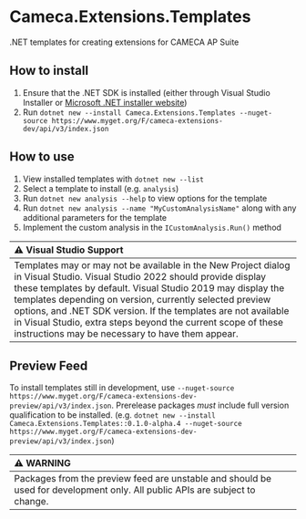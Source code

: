 # Cameca.Extensions.Templates

.NET templates for creating extensions for CAMECA AP Suite

## How to install
1. Ensure that the .NET SDK is installed (either through Visual Studio Installer or [Microsoft .NET installer website](https://dotnet.microsoft.com/en-us/download/dotnet))
2. Run `dotnet new --install Cameca.Extensions.Templates --nuget-source https://www.myget.org/F/cameca-extensions-dev/api/v3/index.json`

## How to use
1. View installed templates with `dotnet new --list`
2. Select a template to install (e.g. `analysis`)
3. Run `dotnet new analysis --help` to view options for the template
4. Run `dotnet new analysis --name "MyCustomAnalysisName"` along with any additional parameters for the template
5. Implement the custom analysis in the `ICustomAnalysis.Run()` method

| :warning: Visual Studio Support |
|:--------------------------------|
|Templates may or may not be available in the New Project dialog in Visual Studio. Visual Studio 2022 should provide display these templates by default. Visual Studio 2019 may display the templates depending on version, currently selected preview options, and .NET SDK version. If the templates are not available in Visual Studio, extra steps beyond the current scope of these instructions may be necessary to have them appear.|

## Preview Feed
To install templates still in development, use `--nuget-source https://www.myget.org/F/cameca-extensions-dev-preview/api/v3/index.json`. Prerelease packages *must* include full version qualification to be installed. (e.g. `dotnet new --install Cameca.Extensions.Templates::0.1.0-alpha.4 --nuget-source https://www.myget.org/F/cameca-extensions-dev-preview/api/v3/index.json`)

|:warning: WARNING |
|:-----------------|
|Packages from the preview feed are unstable and should be used for development only. All public APIs are subject to change.|
